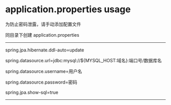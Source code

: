 # application.properties usage

为防止密码泄露，请手动添加配置文件

同目录下创建 application.properties

---

spring.jpa.hibernate.ddl-auto=update

spring.datasource.url=jdbc:mysql://${MYSQL_HOST:域名}:端口号/数据库名

spring.datasource.username=用户名

spring.datasource.password=密码

spring.jpa.show-sql=true

---
